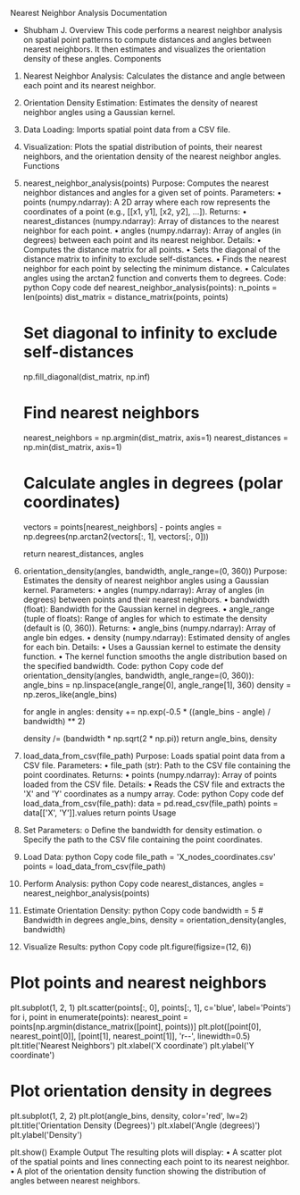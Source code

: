 Nearest Neighbor Analysis Documentation 
-	Shubham J.
Overview
This code performs a nearest neighbor analysis on spatial point patterns to compute distances and angles between nearest neighbors. It then estimates and visualizes the orientation density of these angles.
Components
1.	Nearest Neighbor Analysis: Calculates the distance and angle between each point and its nearest neighbor.
2.	Orientation Density Estimation: Estimates the density of nearest neighbor angles using a Gaussian kernel.
3.	Data Loading: Imports spatial point data from a CSV file.
4.	Visualization: Plots the spatial distribution of points, their nearest neighbors, and the orientation density of the nearest neighbor angles.
Functions
1. nearest_neighbor_analysis(points)
Purpose: Computes the nearest neighbor distances and angles for a given set of points.
Parameters:
•	points (numpy.ndarray): A 2D array where each row represents the coordinates of a point (e.g., [[x1, y1], [x2, y2], ...]).
Returns:
•	nearest_distances (numpy.ndarray): Array of distances to the nearest neighbor for each point.
•	angles (numpy.ndarray): Array of angles (in degrees) between each point and its nearest neighbor.
Details:
•	Computes the distance matrix for all points.
•	Sets the diagonal of the distance matrix to infinity to exclude self-distances.
•	Finds the nearest neighbor for each point by selecting the minimum distance.
•	Calculates angles using the arctan2 function and converts them to degrees.
Code:
python
Copy code
def nearest_neighbor_analysis(points):
    n_points = len(points)
    dist_matrix = distance_matrix(points, points)

    # Set diagonal to infinity to exclude self-distances
    np.fill_diagonal(dist_matrix, np.inf)

    # Find nearest neighbors
    nearest_neighbors = np.argmin(dist_matrix, axis=1)
    nearest_distances = np.min(dist_matrix, axis=1)

    # Calculate angles in degrees (polar coordinates)
    vectors = points[nearest_neighbors] - points
    angles = np.degrees(np.arctan2(vectors[:, 1], vectors[:, 0]))

    return nearest_distances, angles
2. orientation_density(angles, bandwidth, angle_range=(0, 360))
Purpose: Estimates the density of nearest neighbor angles using a Gaussian kernel.
Parameters:
•	angles (numpy.ndarray): Array of angles (in degrees) between points and their nearest neighbors.
•	bandwidth (float): Bandwidth for the Gaussian kernel in degrees.
•	angle_range (tuple of floats): Range of angles for which to estimate the density (default is (0, 360)).
Returns:
•	angle_bins (numpy.ndarray): Array of angle bin edges.
•	density (numpy.ndarray): Estimated density of angles for each bin.
Details:
•	Uses a Gaussian kernel to estimate the density function.
•	The kernel function smooths the angle distribution based on the specified bandwidth.
Code:
python
Copy code
def orientation_density(angles, bandwidth, angle_range=(0, 360)):
    angle_bins = np.linspace(angle_range[0], angle_range[1], 360)
    density = np.zeros_like(angle_bins)

    for angle in angles:
        density += np.exp(-0.5 * ((angle_bins - angle) / bandwidth) ** 2)

    density /= (bandwidth * np.sqrt(2 * np.pi))
    return angle_bins, density
3. load_data_from_csv(file_path)
Purpose: Loads spatial point data from a CSV file.
Parameters:
•	file_path (str): Path to the CSV file containing the point coordinates.
Returns:
•	points (numpy.ndarray): Array of points loaded from the CSV file.
Details:
•	Reads the CSV file and extracts the 'X' and 'Y' coordinates as a numpy array.
Code:
python
Copy code
def load_data_from_csv(file_path):
    data = pd.read_csv(file_path)
    points = data[['X', 'Y']].values
    return points
Usage
1.	Set Parameters:
o	Define the bandwidth for density estimation.
o	Specify the path to the CSV file containing the point coordinates.
2.	Load Data:
python
Copy code
file_path = 'X_nodes_coordinates.csv'
points = load_data_from_csv(file_path)
3.	Perform Analysis:
python
Copy code
nearest_distances, angles = nearest_neighbor_analysis(points)
4.	Estimate Orientation Density:
python
Copy code
bandwidth = 5  # Bandwidth in degrees
angle_bins, density = orientation_density(angles, bandwidth)
5.	Visualize Results:
python
Copy code
plt.figure(figsize=(12, 6))

# Plot points and nearest neighbors
plt.subplot(1, 2, 1)
plt.scatter(points[:, 0], points[:, 1], c='blue', label='Points')
for i, point in enumerate(points):
    nearest_point = points[np.argmin(distance_matrix([point], points))]
    plt.plot([point[0], nearest_point[0]], [point[1], nearest_point[1]], 'r--', linewidth=0.5)
plt.title('Nearest Neighbors')
plt.xlabel('X coordinate')
plt.ylabel('Y coordinate')

# Plot orientation density in degrees
plt.subplot(1, 2, 2)
plt.plot(angle_bins, density, color='red', lw=2)
plt.title('Orientation Density (Degrees)')
plt.xlabel('Angle (degrees)')
plt.ylabel('Density')

plt.show()
Example Output
The resulting plots will display:
•	A scatter plot of the spatial points and lines connecting each point to its nearest neighbor.
•	A plot of the orientation density function showing the distribution of angles between nearest neighbors.
